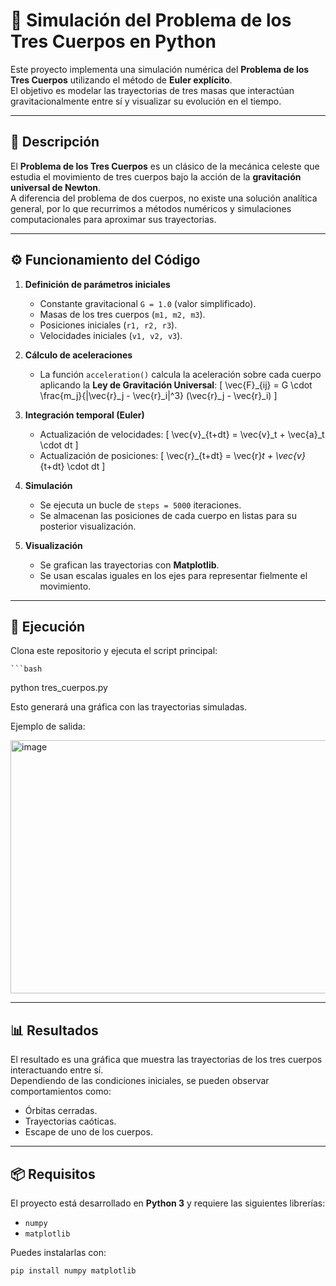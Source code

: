 # 🌌 Simulación del Problema de los Tres Cuerpos en Python

Este proyecto implementa una simulación numérica del **Problema de los Tres Cuerpos** utilizando el método de **Euler explícito**.  
El objetivo es modelar las trayectorias de tres masas que interactúan gravitacionalmente entre sí y visualizar su evolución en el tiempo.

---

## 📖 Descripción

El **Problema de los Tres Cuerpos** es un clásico de la mecánica celeste que estudia el movimiento de tres cuerpos bajo la acción de la **gravitación universal de Newton**.  
A diferencia del problema de dos cuerpos, no existe una solución analítica general, por lo que recurrimos a métodos numéricos y simulaciones computacionales para aproximar sus trayectorias.

---

## ⚙️ Funcionamiento del Código

1. **Definición de parámetros iniciales**
   - Constante gravitacional `G = 1.0` (valor simplificado).
   - Masas de los tres cuerpos (`m1, m2, m3`).
   - Posiciones iniciales (`r1, r2, r3`).
   - Velocidades iniciales (`v1, v2, v3`).

2. **Cálculo de aceleraciones**
   - La función `acceleration()` calcula la aceleración sobre cada cuerpo aplicando la **Ley de Gravitación Universal**:
     \[
     \vec{F}_{ij} = G \cdot \frac{m_j}{|\vec{r}_j - \vec{r}_i|^3} (\vec{r}_j - \vec{r}_i)
     \]

3. **Integración temporal (Euler)**
   - Actualización de velocidades:
     \[
     \vec{v}_{t+dt} = \vec{v}_t + \vec{a}_t \cdot dt
     \]
   - Actualización de posiciones:
     \[
     \vec{r}_{t+dt} = \vec{r}_t + \vec{v}_{t+dt} \cdot dt
     \]

4. **Simulación**
   - Se ejecuta un bucle de `steps = 5000` iteraciones.
   - Se almacenan las posiciones de cada cuerpo en listas para su posterior visualización.

5. **Visualización**
   - Se grafican las trayectorias con **Matplotlib**.
   - Se usan escalas iguales en los ejes para representar fielmente el movimiento.

---

## 🚀 Ejecución

Clona este repositorio y ejecuta el script principal:

    ```bash


python tres_cuerpos.py



Esto generará una gráfica con las trayectorias simuladas.

Ejemplo de salida:

<img width="509" height="405" alt="image" src="https://github.com/user-attachments/assets/6981c1b5-7957-4af2-8c2f-900bbcf33ea3" />

---

## 📊 Resultados

El resultado es una gráfica que muestra las trayectorias de los tres cuerpos interactuando entre sí.  
Dependiendo de las condiciones iniciales, se pueden observar comportamientos como:
- Órbitas cerradas.
- Trayectorias caóticas.
- Escape de uno de los cuerpos.

---

## 📦 Requisitos

El proyecto está desarrollado en **Python 3** y requiere las siguientes librerías:

- `numpy`
- `matplotlib`

Puedes instalarlas con:

```bash
pip install numpy matplotlib
